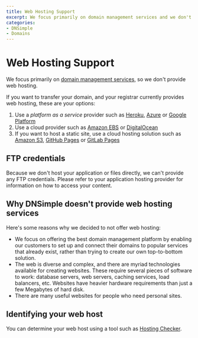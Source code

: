 ```yaml
---
title: Web Hosting Support
excerpt: We focus primarily on domain management services and we don't provide web hosting.
categories:
- DNSimple
- Domains
---
```


# Web Hosting Support

We focus primarily on [domain management services](/articles/dnsimple-services), so we don't provide web hosting.

If you want to transfer your domain, and your registrar currently provides web hosting, these are your options:

1. Use a _platform as a service_ provider such as [Heroku](https://heroku.com/), [Azure](https://azure.microsoft.com/en-us/) or [Google Platform](https://cloud.google.com/)
1. Use a cloud provider such as [Amazon EBS](https://aws.amazon.com/ebs/) or [DigitalOcean](https://www.digitalocean.com/)
1. If you want to host a static site, use a cloud hosting solution such as [Amazon S3](https://aws.amazon.com/s3/), [GitHub Pages](https://pages.github.com/) or [GitLab Pages](https://pages.gitlab.io/)


## FTP credentials

Because we don't host your application or files directly, we can't provide any FTP credentials. Please refer to your application hosting provider for information on how to access your content.


## Why DNSimple doesn't provide web hosting services

Here's some reasons why we decided to not offer web hosting:

- We focus on offering the best domain management platform by enabling our customers to set up and connect their domains to popular services that already exist, rather than trying to create our own top-to-bottom solution.
- The web is diverse and complex, and there are myriad technologies available for creating websites. These require several pieces of software to work: database servers, web servers, caching services, load balancers, etc. Websites have heavier hardware requirements than just a few Megabytes of hard disk.
- There are many useful websites for people who need personal sites.


## Identifying your web host

You can determine your web host using a tool such as [Hosting Checker](https://hostingchecker.com).
